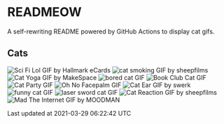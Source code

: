 # READMEOW

A self-rewriting README powered by GitHub Actions to display cat gifs.

## Cats

![Sci Fi Lol GIF by Hallmark eCards](https://media1.giphy.com/media/BzyTuYCmvSORqs1ABM/200.gif?cid=a0cc1d54cahzkabgb300km5hbvb03j78za63fvpjmeklz6uh&rid=200.gif)
![cat smoking GIF by sheepfilms](https://media3.giphy.com/media/3o6Zt481isNVuQI1l6/200.gif?cid=a0cc1d54cahzkabgb300km5hbvb03j78za63fvpjmeklz6uh&rid=200.gif)
![Cat Yoga GIF by MakeSpace](https://media3.giphy.com/media/xUPGcyi4YxcZp8dWZq/200.gif?cid=a0cc1d54cahzkabgb300km5hbvb03j78za63fvpjmeklz6uh&rid=200.gif)
![bored cat GIF](https://media2.giphy.com/media/mlvseq9yvZhba/200.gif?cid=a0cc1d54cahzkabgb300km5hbvb03j78za63fvpjmeklz6uh&rid=200.gif)
![Book Club Cat GIF](https://media1.giphy.com/media/1iu8uG2cjYFZS6wTxv/200.gif?cid=a0cc1d54cahzkabgb300km5hbvb03j78za63fvpjmeklz6uh&rid=200.gif)
![Cat Party GIF](https://media4.giphy.com/media/jpbnoe3UIa8TU8LM13/200.gif?cid=a0cc1d54cahzkabgb300km5hbvb03j78za63fvpjmeklz6uh&rid=200.gif)
![Oh No Facepalm GIF](https://media2.giphy.com/media/yFQ0ywscgobJK/200.gif?cid=a0cc1d54cahzkabgb300km5hbvb03j78za63fvpjmeklz6uh&rid=200.gif)
![Cat Ear GIF by swerk](https://media4.giphy.com/media/MCfhrrNN1goH6/200.gif?cid=a0cc1d54cahzkabgb300km5hbvb03j78za63fvpjmeklz6uh&rid=200.gif)
![funny cat GIF](https://media0.giphy.com/media/13CoXDiaCcCoyk/200.gif?cid=a0cc1d54cahzkabgb300km5hbvb03j78za63fvpjmeklz6uh&rid=200.gif)
![laser sword cat GIF](https://media2.giphy.com/media/q1MeAPDDMb43K/200.gif?cid=a0cc1d54cahzkabgb300km5hbvb03j78za63fvpjmeklz6uh&rid=200.gif)
![Cat Reaction GIF by sheepfilms](https://media2.giphy.com/media/1KoN1DMBnCMWk/200.gif?cid=a0cc1d54cahzkabgb300km5hbvb03j78za63fvpjmeklz6uh&rid=200.gif)
![Mad The Internet GIF by MOODMAN](https://media4.giphy.com/media/VbnUQpnihPSIgIXuZv/200.gif?cid=a0cc1d54cahzkabgb300km5hbvb03j78za63fvpjmeklz6uh&rid=200.gif)


Last updated at 2021-03-29 06:22:42 UTC